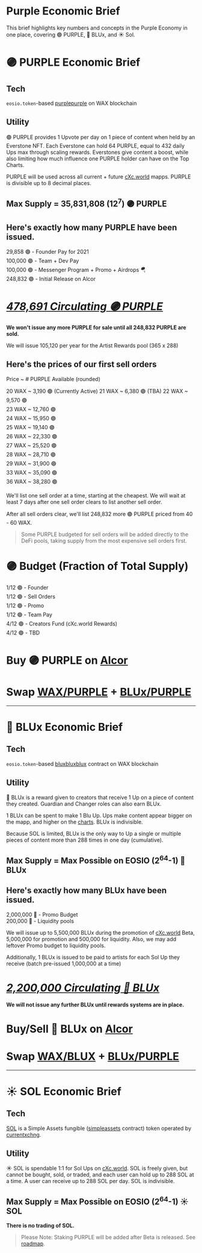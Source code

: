 
# Purple Economic Brief

This brief highlights key numbers and concepts in the Purple Economy in one place, covering 🟣 PURPLE, 🔵 BLUx, and ☀️ Sol.

# 🟣 PURPLE Economic Brief

## Tech
`eosio.token`-based [purplepurple](https://wax.bloks.io/account/purplepurple) on WAX blockchain

## Utility
🟣 PURPLE provides 1 Upvote per day on 1 piece of content when held by an Everstone NFT. Each Everstone can hold 64 PURPLE, equal to 432 daily Ups max through scaling rewards. Everstones give content a boost, while also limiting how much influence one PURPLE holder can have on the Top Charts.

PURPLE will be used across all current + future [cXc.world](https://cxc.world) mapps. PURPLE is divisible up to 8 decimal places.

## Max Supply = 35,831,808 (12<sup>7</sup>) 🟣 PURPLE

## Here's exactly how many PURPLE have been issued.

29,858 🟣 - Founder Pay for 2021  
100,000 🟣 - Team + Dev Pay  
100,000 🟣 - Messenger Program + Promo + Airdrops 🪂  
248,832 🟣 - Initial Release on Alcor  

# *[478,691 Circulating 🟣 PURPLE](https://wax.bloks.io/tokens/PURPLE-wax-purplepurple)*


**We won't issue any more PURPLE for sale until all 248,832 PURPLE are sold.**

We will issue 105,120 per year for the Artist Rewards pool (365 x 288)

## Here's the prices of our first sell orders

Price ~ # PURPLE Available (rounded)

20 WAX ~ 3,190 🟣  (Currently Active)
21 WAX ~ 6,380 🟣  (TBA)
22 WAX ~ 9,570 🟣  
23 WAX ~ 12,760 🟣  
24 WAX ~ 15,950 🟣  
25 WAX ~ 19,140 🟣  
26 WAX ~ 22,330 🟣  
27 WAX ~ 25,520 🟣   
28 WAX ~ 28,710 🟣  
29 WAX ~ 31,900 🟣  
33 WAX ~ 35,090 🟣  
36 WAX ~ 38,280 🟣  

We'll list one sell order at a time, starting at the cheapest. We will wait at least 7 days after one sell order clears to list another sell order.  

After all sell orders clear, we'll list 248,832 more 🟣 PURPLE priced from 40 - 60 WAX.

> Some PURPLE budgeted for sell orders will be added directly to the DeFi pools, taking supply from the most expensive sell orders first.

# 🟣 Budget (Fraction of Total Supply)
1/12 🟣  - Founder  
1/12 🟣  - Sell Orders  
1/12 🟣  - Promo   
1/12 🟣  - Team Pay  
4/12 🟣  - Creators Fund (cXc.world Rewards)  
4/12 🟣  - TBD   

# Buy 🟣 PURPLE on [Alcor](https://wax.alcor.exchange/trade/PURPLE-purplepurple_WAX-eosio.token)

# Swap [WAX/PURPLE](https://wax.alcor.exchange/swap?output=PURPLE-purplepurple&input=WAX-eosio.token) + [BLUx/PURPLE](https://wax.alcor.exchange/swap?input=BLUX-bluxbluxblux&output=PURPLE-purplepurple)

___

# 🔵 BLUx Economic Brief

## Tech
`eosio.token`-based [bluxbluxblux](https://wax.bloks.io/account/bluxbluxblux) contract on WAX blockchain

## Utility
🔵 BLUx is a reward given to creators that receive 1 Up on a piece of content they created. Guardian and Changer roles can also earn BLUx. 

1 BLUx can be spent to make 1 Blu Up. Ups make content appear bigger on the mapp, and higher on the [charts](Top-Charts.md). BLUx is indivisible.

Because SOL is limited, BLUx is the only way to Up a single or multiple pieces of content more than 288 times in one day (cumulative). 


## Max Supply = Max Possible on EOSIO (2<sup>64</sup>-1) 🔵 BLUx

## Here's exactly how many BLUx have been issued.
2,000,000 🔵 - Promo Budget  
200,000 🔵 - Liquidity pools

We will issue up to 5,500,000 BLUx during the promotion of [cXc.world](https://cxc.world) Beta, 5,000,000 for promotion and 500,000 for liquidity. Also, we may add leftover Promo budget to liquidity pools.

Additionally, 1 BLUx is issued to be paid to artists for each Sol Up they receive  (batch pre-issued 1,000,000 at a time)

# *[2,200,000 Circulating 🔵 BLUx](https://wax.bloks.io/tokens/BLUX-wax-bluxbluxblux)*


**We will not issue any further BLUx until rewards systems are in place.**

# Buy/Sell 🔵 BLUx on [Alcor](https://wax.alcor.exchange/trade/BLUX-bluxbluxblux_WAX-eosio.token)

# Swap [WAX/BLUX](https://wax.alcor.exchange/swap?output=BLUX-bluxbluxblux&input=WAX-eosio.token) + [BLUx/PURPLE](https://wax.alcor.exchange/swap?input=BLUX-bluxbluxblux&output=PURPLE-purplepurple)

___

# ☀️ SOL Economic Brief

## Tech

[SOL](https://wax.simplemarket.io/trading/ft/currentxchng/SOL) is a Simple Assets fungible ([simpleassets](https://wax.bloks.io/account/simpleassets) contract) token operated by [currentxchng](https://www.wax.bloks.io/account/currentxchng). 

## Utility

☀️ SOL is spendable 1:1 for Sol Ups on [cXc.world](https://cxc.world). SOL is freely given, but cannot be bought, sold, or traded, and each user can hold up to 288 SOL at a time. A user can receive up to 288 SOL per day. SOL is indivisible.

## Max Supply = Max Possible on EOSIO (2<sup>64</sup>-1) ☀️ SOL

**There is no trading of SOL.**

> Please Note: Staking PURPLE will be added after Beta is released. See [roadmap](Roadmap.md).
